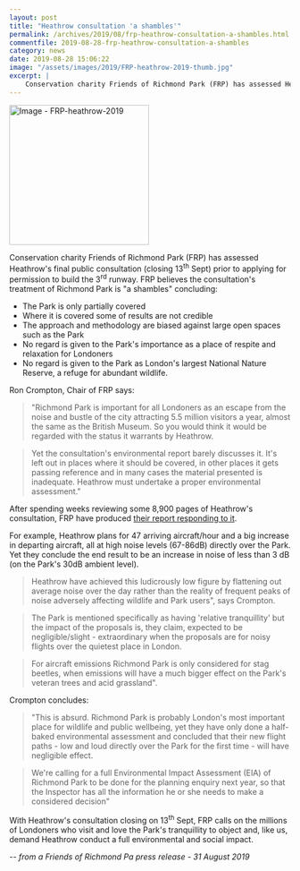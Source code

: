 ```yaml
---
layout: post
title: "Heathrow consultation 'a shambles'"
permalink: /archives/2019/08/frp-heathrow-consultation-a-shambles.html
commentfile: 2019-08-28-frp-heathrow-consultation-a-shambles
category: news
date: 2019-08-28 15:06:22
image: "/assets/images/2019/FRP-heathrow-2019-thumb.jpg"
excerpt: |
    Conservation charity Friends of Richmond Park (FRP) has assessed Heathrow's final public consultation (closing 13<sup>th</sup> Sept) prior to applying for permission to build the 3<sup>rd</sup> runway.  FRP believes the consultation's treatment of Richmond Park is "a shambles."
---
```

<a href="/assets/images/2019/FRP-heathrow-2019.jpg" title="Click for a larger image"><img src="/assets/images/2019/FRP-heathrow-2019-thumb.jpg" width="250" alt="Image - FRP-heathrow-2019"  class="photo right"/></a>

Conservation charity Friends of Richmond Park (FRP) has assessed Heathrow's final public consultation (closing 13<sup>th</sup> Sept) prior to applying for permission to build the 3<sup>rd</sup> runway.  FRP believes the consultation's treatment of Richmond Park is "a shambles" concluding:

- The Park is only partially covered
- Where it is covered some of results are not credible
- The approach and methodology are biased against large open spaces such as the Park
- No regard is given to the Park's importance as a place of respite and relaxation for Londoners
- No regard is given to the Park as London's largest National Nature Reserve, a refuge for abundant wildlife.

Ron Crompton, Chair of FRP says:

> "Richmond Park is important for all Londoners as an escape from the noise and bustle of the city attracting 5.5 million visitors a year, almost the same as the British Museum. So you would think it would be regarded with the status it warrants by Heathrow.

> Yet the consultation's environmental report barely discusses it. It's left out in places where it should be covered, in other places it gets passing reference and in many cases the material presented is inadequate. Heathrow must undertake a proper environmental assessment."

After spending weeks reviewing some 8,900 pages of Heathrow's consultation, FRP have produced [their report responding to it](/assets/images/2019/FRP-report-on-heathrow-and-richmond-park.pdf).

For example, Heathrow plans for 47 arriving aircraft/hour and a big increase in departing aircraft, all at high noise levels (67-86dB) directly over the Park. Yet they conclude the end result to be an increase in noise of less than 3 dB (on the Park's 30dB ambient level).

> Heathrow have achieved this ludicrously low figure by flattening out average noise over the day rather than the reality of frequent peaks of noise adversely affecting wildlife and Park users", says Crompton.

> The Park is mentioned specifically as having 'relative tranquillity' but the impact of the proposals is, they claim, expected to be negligible/slight -  extraordinary when the proposals are for noisy flights over the quietest place in London.

> For aircraft emissions Richmond Park is only considered for stag beetles, when emissions will have a much bigger effect on the Park's veteran trees and acid grassland".

Crompton concludes:

> "This is absurd. Richmond Park is probably London's most important place for wildlife and public wellbeing, yet they have only done a half-baked environmental assessment and concluded that their new flight paths - low and loud directly over the Park for the first time - will have negligible effect.

> We're calling for a full Environmental Impact Assessment (EIA) of Richmond Park to be done for the planning enquiry next year, so that the Inspector has all the information he or she needs to make a considered decision"

With Heathrow's consultation closing on 13<sup>th</sup> Sept, FRP calls on the millions of Londoners who visit and love the Park's tranquillity to object and, like us, demand Heathrow conduct a full environmental and social impact.

<cite>-- from a Friends of Richmond Pa press release - 31 August 2019</cite>
